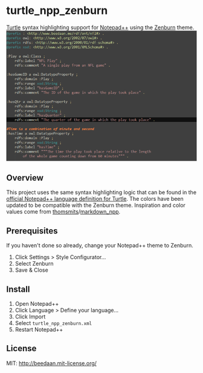 turtle_npp_zenburn
===================

[Turtle](http://www.w3.org/TeamSubmission/turtle/) syntax highlighting support for [Notepad++](http://notepad-plus-plus.org/) using the [Zenburn](http://slinky.imukuppi.org/zenburnpage/) theme.
![A turtle file](screenshot.png)


Overview
--------
This project uses the same syntax highlighting logic that can be found in the [official Notepad++ language definition for Turtle](http://sourceforge.net/apps/mediawiki/notepad-plus/index.php?title=User_Defined_Language_Files).  The colors have been updated to be compatible with the Zenburn theme.  Inspiration and color values come from [thomsmits](https://github.com/thomsmits)/[markdown_npp](https://github.com/thomsmits/markdown_npp).

Prerequisites
-------------
If you haven't done so already, change your Notepad++ theme to Zenburn.

1. Click Settings > Style Configurator...
2. Select Zenburn
3. Save & Close

Install
-----
1. Open Notepad++
2. Click Language > Define your language...
3. Click Import
4. Select `turtle_npp_zenburn.xml`
5. Restart Notepad++

License
-------
MIT: http://beedaan.mit-license.org/

